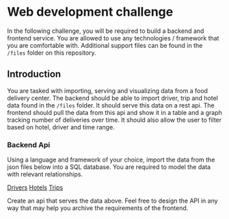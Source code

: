 # Web development challenge
In the following challenge, you will be required to build a backend and frontend service.
You are allowed to use any technologies / framework that you are comfortable with.
Additional support files can be found in the `/files` folder on this repository.

## Introduction
You are tasked with importing, serving and visualizing data from a food delivery center.
The backend should be able to import driver, trip and hotel data found in the `/files` folder.
It should serve this data on a rest api. The frontend should pull the data from this api and show it
in a table and a graph tracking number of deliveries over time. It should also allow the user to
filter based on hotel, driver and time range.

### Backend Api
Using a language and framework of your choice, import the data from the json files below into a SQL database.
You are required to model the data with relevant relationships. 

[Drivers](files/drivers.json)
[Hotels](files/hotels.json)
[Trips](files/trips.json)


Create an api that serves the data above.
Feel free to design the API in any way that may help you archive the requirements of the frontend.